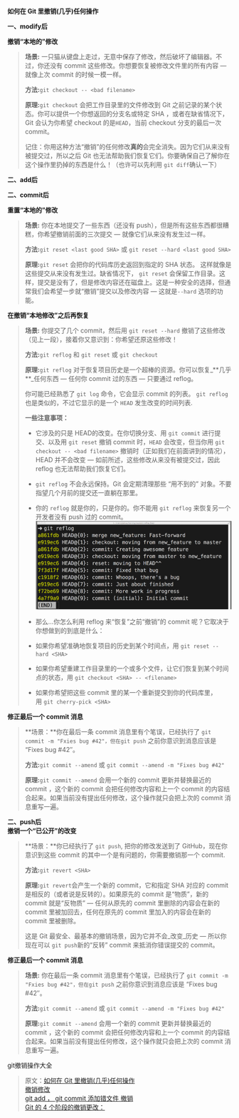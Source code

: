 **如何在 Git 里撤销\(几乎\)任何操作**

**一、modify后**

**撤销“本地的”修改**

> **场景:** 一只猫从键盘上走过，无意中保存了修改，然后破坏了编辑器。不过，你还没有 commit 这些修改。你想要恢复被修改文件里的所有内容 — 就像上次 commit 的时候一模一样。
>
> **方法:**`git checkout -- <bad filename>`
>
> **原理:**`git checkout` 会把工作目录里的文件修改到 Git 之前记录的某个状态。你可以提供一个你想返回的分支名或特定 SHA ，或者在缺省情况下，Git 会认为你希望 checkout 的是`HEAD`，当前 checkout 分支的最后一次 commit。
>
> 记住：你用这种方法“撤销”的任何修改**真的**会完全消失。因为它们从来没有被提交过，所以之后 Git 也无法帮助我们恢复它们。你要确保自己了解你在这个操作里扔掉的东西是什么！（也许可以先利用 `git diff`确认一下）

**二、add后**

**二、commit后**

**重置“本地的”修改**

> **场景:** 你在本地提交了一些东西（还没有 push），但是所有这些东西都很糟糕，你希望撤销前面的三次提交 — 就像它们从来没有发生过一样。
>
> **方法:**`git reset <last good SHA>` 或 `git reset --hard <last good SHA>`
>
> **原理:**`git reset` 会把你的代码库历史返回到指定的 SHA 状态。 这样就像是这些提交从来没有发生过。缺省情况下， `git reset` 会保留工作目录。这样，提交是没有了，但是修改内容还在磁盘上。这是一种安全的选择，但通常我们会希望一步就“撤销”提交以及修改内容 — 这就是`--hard` 选项的功能。

**在撤销“本地修改”之后再恢复**

> **场景:** 你提交了几个 commit，然后用 `git reset --hard` 撤销了这些修改（见上一段），接着你又意识到：你希望还原这些修改！
>
> **方法:**`git reflog` 和 `git reset` 或 `git checkout`
>
> **原理:**`git reflog` 对于恢复项目历史是一个超棒的资源。你可以恢复_**几乎 **_任何东西 — 任何你 commit 过的东西 — 只要通过 reflog。
>
> 你可能已经熟悉了 `git log` 命令，它会显示 commit 的列表。 `git reflog` 也是类似的，不过它显示的是一个 `HEAD` 发生改变的时间列表.
>
> **一些注意事项：**
>
> * 它涉及的只是 HEAD的改变。在你切换分支、用 `git commit` 进行提交、以及用 `git reset` 撤销 commit 时，`HEAD` 会改变，但当你用  `git checkout -- <bad filename>` 撤销时（正如我们在前面讲到的情况），HEAD 并不会改变 — 如前所述，这些修改从来没有被提交过，因此 reflog 也无法帮助我们恢复它们。
> * `git reflog` 不会永远保持。Git 会定期清理那些 “用不到的” 对象。不要指望几个月前的提交还一直躺在那里。
> * 你的 `reflog` 就是你的，只是你的。你不能用 `git reflog` 来恢复另一个开发者没有 push 过的 commit。![](/assets/import-git-reflog-2018年02月07日22:07:56.png)
> * 那么…你怎么利用 reflog 来“恢复”之前“撤销”的 commit 呢？它取决于你想做到的到底是什么：
>
> * 如果你希望准确地恢复项目的历史到某个时间点，用 `git reset --hard <SHA>`
> * 如果你希望重建工作目录里的一个或多个文件，让它们恢复到某个时间点的状态，用 `git checkout <SHA> -- <filename>`
> * 如果你希望把这些 commit 里的某一个重新提交到你的代码库里，用 `git cherry-pick <SHA>`

**修正最后一个 commit 消息**

> **场景：**你在最后一条 commit 消息里有个笔误，已经执行了 `git commit -m "Fxies bug #42"，但在git push` 之前你意识到消息应该是 “Fixes bug \#42″。
>
> **方法:**`git commit --amend` 或 `git commit --amend -m "Fixes bug #42"`
>
> **原理:**`git commit --amend` 会用一个新的 commit 更新并替换最近的 commit ，这个新的 commit 会把任何修改内容和上一个 commit 的内容结合起来。如果当前没有提出任何修改，这个操作就只会把上次的 commit 消息重写一遍。

**二、push后**  
**撤销一个“已公开”的改变**

> **场景：**你已经执行了 `git push`, 把你的修改发送到了 GitHub，现在你意识到这些 commit 的其中一个是有问题的，你需要撤销那一个 commit.
>
> **方法:**`git revert <SHA>`
>
> **原理:**`git revert`会产生一个新的 commit，它和指定 SHA 对应的 commit 是相反的（或者说是反转的）。如果原先的 commit 是“物质”，新的 commit 就是“反物质” — 任何从原先的 commit 里删除的内容会在新的 commit 里被加回去，任何在原先的 commit 里加入的内容会在新的 commit  里被删除。
>
> 这是 Git 最安全、最基本的撤销场景，因为它并不会_改变_历史 — 所以你现在可以  `git push`新的“反转” commit 来抵消你错误提交的 commit。

**修正最后一个 commit 消息**

> **场景:** 你在最后一条 commit 消息里有个笔误，已经执行了 `git commit -m "Fxies bug #42"，但在git push` 之前你意识到消息应该是 “Fixes bug \#42″。
>
> **方法:**`git commit --amend` 或 `git commit --amend -m "Fixes bug #42"`
>
> **原理:**`git commit --amend` 会用一个新的 commit 更新并替换最近的 commit ，这个新的 commit 会把任何修改内容和上一个 commit 的内容结合起来。如果当前没有提出任何修改，这个操作就只会把上次的 commit 消息重写一遍。

git撤销操作大全

> 原文：[如何在 Git 里撤销\(几乎\)任何操作](http://blog.jobbole.com/87700)  
> [撤销修改](https://www.liaoxuefeng.com/wiki/0013739516305929606dd18361248578c67b8067c8c017b000/001374831943254ee90db11b13d4ba9a73b9047f4fb968d000)  
> [git add ， git commit 添加错文件 撤销](http://blog.csdn.net/kongbaidepao/article/details/52253774)  
> [Git 的 4 个阶段的撤销更改：](https://mp.weixin.qq.com/s/LBOO0e30LZvY7BHP-TIVog)



